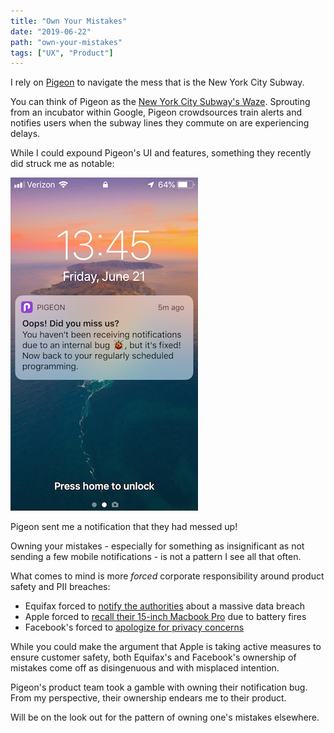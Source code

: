 ```yaml
---
title: "Own Your Mistakes"
date: "2019-06-22"
path: "own-your-mistakes"
tags: ["UX", "Product"]
---
```


I rely on [Pigeon](https://pigeon.area120.com/) to navigate the mess that is the New York City Subway.

You can think of Pigeon as the [New York City Subway's Waze](https://www.theverge.com/2018/5/31/17414330/google-area-120-pigeon-nyc-subway-app). Sprouting from an incubator within Google, Pigeon crowdsources train alerts and notifies users when the subway lines they commute on are experiencing delays.

While I could expound Pigeon's UI and features, something they recently did struck me as notable:

![pigeon transit app error](./oops-pigeon.png)

Pigeon sent me a notification that they had messed up!

Owning your mistakes - especially for something as insignificant as not sending a few mobile notifications - is not a pattern I see all that often.

What comes to mind is more _forced_ corporate responsibility around product safety and PII breaches:

* Equifax forced to [notify the authorities](https://www.ftc.gov/equifax-data-breach) about a massive data breach
* Apple forced to [recall their 15-inch Macbook Pro](https://support.apple.com/15-inch-macbook-pro-battery-recall) due to battery fires
* Facebook's forced to [apologize for privacy concerns](https://www.youtube.com/watch?v=Q4zd7X98eOs)

While you could make the argument that Apple is taking active measures to ensure customer safety, both Equifax's and Facebook's ownership of mistakes come off as disingenuous and with misplaced intention.

Pigeon's product team took a gamble with owning their notification bug. From my perspective, their ownership endears me to their product.

Will be on the look out for the pattern of owning one's mistakes elsewhere.
